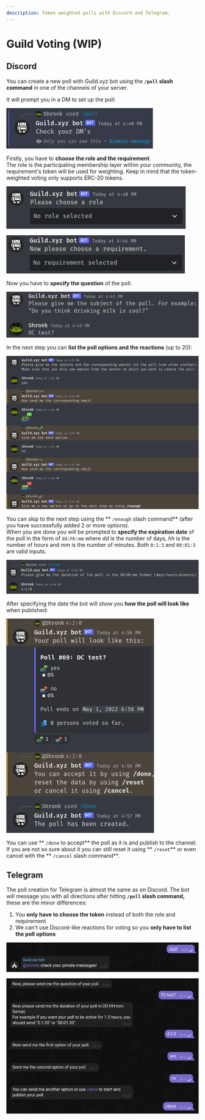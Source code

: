 ```yaml
---
description: Token weighted polls with Discord and Telegram.
---
```


# Guild Voting (WIP)

## Discord

You can create a new poll with Guild.xyz bot using the **`/poll` slash command** in one of the channels of your server.

It will prompt you in a DM to set up the poll:

![](<../.gitbook/assets/image (15) (1).png>)

Firstly, you have to **choose the role and the requirement**. \
The role is the participating membership layer within your community, the requirement's token will be used for weighting. Keep in mind that the token-weighted voting only supports ERC-20 tokens.

![](<../.gitbook/assets/image (5) (1) (1).png>)

![](<../.gitbook/assets/image (2) (1).png>)

Now you have to **specify the question** of the poll:

![](<../.gitbook/assets/image (3).png>)

In the next step you can **list the poll options and the reactions** (up to 20):

![](<../.gitbook/assets/image (7) (1) (1).png>)

You can skip to the next step using the ** `/enough` slash command** (after you have successfully added 2 or more options).\
When you are done you will be prompted to **specify the expiration date** of the poll in the form of `dd:hh:mm` where _dd_ is the number of days, _hh_ is the number of hours and _mm_ is the number of minutes. Both `0:1:3` and `00:01:3` are valid inputs.

![](<../.gitbook/assets/image (9) (1) (1) (1).png>)

After specifying the date the bot will show you **how the poll will look like** when published:

![](<../.gitbook/assets/image (6) (1) (1).png>)



You can use ** `/done` to accept** the poll as it is and publish to the channel. If you are not so sure about it you can still reset it using ** `/reset`** or even cancel with the ** `/cancel` slash command**.



## Telegram

The poll creation for Telegram is almost the same as on Discord. The bot will message you with all directions after hitting **`/poll` slash command,** these are the minor differences:

1. You **only have to choose the token** instead of both the role and requirement
2. We can't use Discord-like reactions for voting so you **only have to list the poll options**

![](<../.gitbook/assets/image (18).png>)&#x20;

![](<../.gitbook/assets/image (4) (1).png>)
